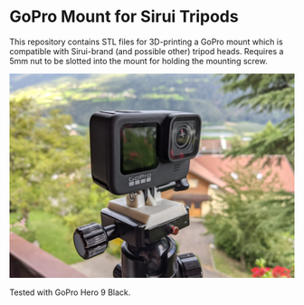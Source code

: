 # GoPro Mount for Sirui Tripods

This repository contains STL files for 3D-printing a GoPro mount which is
compatible with Sirui-brand (and possible other) tripod heads. Requires a 5mm
nut to be slotted into the mount for holding the mounting screw.

![photo](https://github.com/troeggla/gopro_tripod_mount/blob/master/photo.jpg?raw=true)


Tested with GoPro Hero 9 Black.
